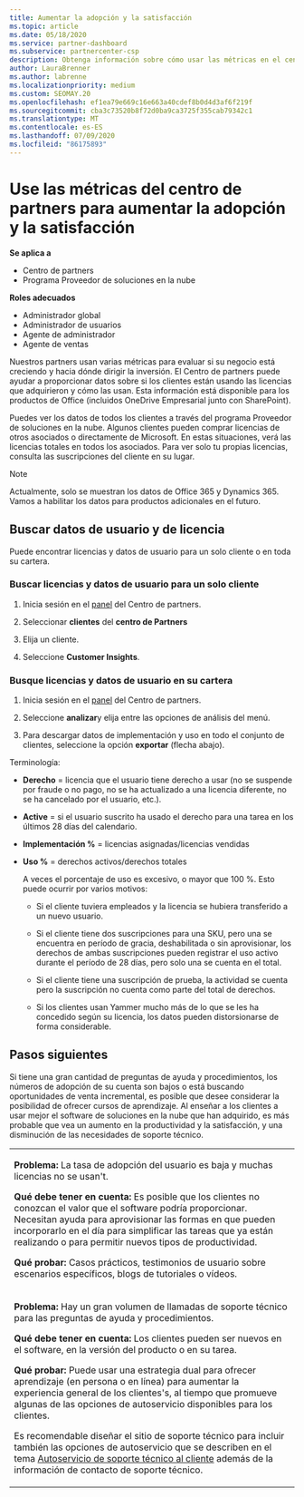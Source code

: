 ```yaml
---
title: Aumentar la adopción y la satisfacción
ms.topic: article
ms.date: 05/18/2020
ms.service: partner-dashboard
ms.subservice: partnercenter-csp
description: Obtenga información sobre cómo usar las métricas en el centro de Partners. Las métricas pueden mostrar si su negocio está creciendo, cómo los clientes usan sus licencias y dónde centrar la inversión.
author: LauraBrenner
ms.author: labrenne
ms.localizationpriority: medium
ms.custom: SEOMAY.20
ms.openlocfilehash: ef1ea79e669c16e663a40cdef8b0d4d3af6f219f
ms.sourcegitcommit: cba3c73520b8f72d0ba9ca3725f355cab79342c1
ms.translationtype: MT
ms.contentlocale: es-ES
ms.lasthandoff: 07/09/2020
ms.locfileid: "86175893"
---
```

# <a name="use-metrics-in-partner-center-to-increase-adoption-and-satisfaction"></a>Use las métricas del centro de partners para aumentar la adopción y la satisfacción

**Se aplica a**

- Centro de partners
- Programa Proveedor de soluciones en la nube

**Roles adecuados**

- Administrador global
- Administrador de usuarios
- Agente de administrador
- Agente de ventas

Nuestros partners usan varias métricas para evaluar si su negocio está creciendo y hacia dónde dirigir la inversión. El Centro de partners puede ayudar a proporcionar datos sobre si los clientes están usando las licencias que adquirieron y cómo las usan. Esta información está disponible para los productos de Office (incluidos OneDrive Empresarial junto con SharePoint).

Puedes ver los datos de todos los clientes a través del programa Proveedor de soluciones en la nube. Algunos clientes pueden comprar licencias de otros asociados o directamente de Microsoft. En estas situaciones, verá las licencias totales en todos los asociados. Para ver solo tu propias licencias, consulta las suscripciones del cliente en su lugar.

> [!NOTE]  
>  Actualmente, solo se muestran los datos de Office 365 y Dynamics 365. Vamos a habilitar los datos para productos adicionales en el futuro.

## <a name="find-license-and-user-data"></a>Buscar datos de usuario y de licencia

Puede encontrar licencias y datos de usuario para un solo cliente o en toda su cartera.

### <a name="find-license-and-user-data-for-a-single-customer"></a>Buscar licencias y datos de usuario para un solo cliente

1. Inicia sesión en el [panel](https://partner.microsoft.com/dashboard) del Centro de partners.

2. Seleccionar **clientes** del **centro de Partners**

3. Elija un cliente.

4. Seleccione **Customer Insights**.

### <a name="find-license-and-user-data-across-your-portfolio"></a>Busque licencias y datos de usuario en su cartera

1. Inicia sesión en el [panel](https://partner.microsoft.com/dashboard) del Centro de partners.

2. Seleccione **analizar**y elija entre las opciones de análisis del menú.

3. Para descargar datos de implementación y uso en todo el conjunto de clientes, seleccione la opción **exportar** (flecha abajo).

Terminología:

- **Derecho** = licencia que el usuario tiene derecho a usar (no se suspende por fraude o no pago, no se ha actualizado a una licencia diferente, no se ha cancelado por el usuario, etc.).

- **Active** = si el usuario suscrito ha usado el derecho para una tarea en los últimos 28 días del calendario.

- **Implementación %** = licencias asignadas/licencias vendidas

- **Uso %** = derechos activos/derechos totales

   A veces el porcentaje de uso es excesivo, o mayor que 100 %. Esto puede ocurrir por varios motivos:

  - Si el cliente tuviera empleados y la licencia se hubiera transferido a un nuevo usuario.

  - Si el cliente tiene dos suscripciones para una SKU, pero una se encuentra en período de gracia, deshabilitada o sin aprovisionar, los derechos de ambas suscripciones pueden registrar el uso activo durante el período de 28 días, pero solo una se cuenta en el total.

  - Si el cliente tiene una suscripción de prueba, la actividad se cuenta pero la suscripción no cuenta como parte del total de derechos.

  - Si los clientes usan Yammer mucho más de lo que se les ha concedido según su licencia, los datos pueden distorsionarse de forma considerable.

## <a name="next-steps"></a>Pasos siguientes

Si tiene una gran cantidad de preguntas de ayuda y procedimientos, los números de adopción de su cuenta son bajos o está buscando oportunidades de venta incremental, es posible que desee considerar la posibilidad de ofrecer cursos de aprendizaje. Al enseñar a los clientes a usar mejor el software de soluciones en la nube que han adquirido, es más probable que vea un aumento en la productividad y la satisfacción, y una disminución de las necesidades de soporte técnico.

<table>
<colgroup>
<col width="100%" />
</colgroup>
<tbody>
<tr class="odd">
<td><p><strong>Problema:</strong> La tasa de adopción del usuario es baja y muchas licencias no se usan&#39;t.</p>
<p><strong>Qué debe tener en cuenta:</strong> Es posible que los clientes no conozcan el valor que el software podría proporcionar. Necesitan ayuda para aprovisionar las formas en que pueden incorporarlo en el día para simplificar las tareas que ya están realizando o para permitir nuevos tipos de productividad.</p>
<p><strong>Qué probar:</strong> Casos prácticos, testimonios de usuario sobre escenarios específicos, blogs de tutoriales o vídeos.</p></td>
</tr>
<tr class="even">
<td><p><strong>Problema:</strong> Hay un gran volumen de llamadas de soporte técnico para las preguntas de ayuda y procedimientos.</p>
<p><strong>Qué debe tener en cuenta:</strong> Los clientes pueden ser nuevos en el software, en la versión del producto o en su tarea.</p>
<p><strong>Qué probar:</strong> Puede usar una estrategia dual para ofrecer aprendizaje (en persona o en línea) para aumentar la experiencia general de los clientes&#39;s, al tiempo que promueve algunas de las opciones de autoservicio disponibles para los clientes.</p>
<p>Es recomendable diseñar el sitio de soporte técnico para incluir también las opciones de autoservicio que se describen en el tema <a href="customer-self-support.md" data-raw-source="[Customer self-support](customer-self-support.md)">Autoservicio de soporte técnico al cliente</a> además de la información de contacto de soporte técnico.</p></td>
</tr>
</tbody>
</table>
